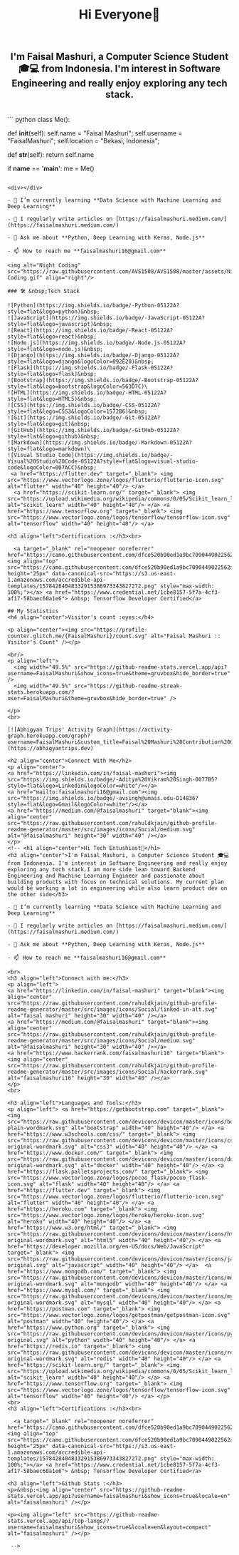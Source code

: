 <h1 align='center'>Hi Everyone👋</h1>
<br />
<h2 align="center">I'm Faisal Mashuri, a Computer Science Student 🎓💻 from Indonesia. I'm interest in Software Engineering and really enjoy exploring any tech stack.</h2>
<br>
``` python
class Me():
    
  def __init__(self):
    self.name = "Faisal Mashuri";
    self.username = "FaisalMashuri";
    self.location = "Bekasi, Indonesia";
  
  def __str__(self):
    return self.name

if __name__ == '__main__':
    me = Me()
```

<div></div>

- 🌱 I’m currently learning **Data Science with Machine Learning and Deep Learning**

- 📝 I regularly write articles on [https://faisalmashuri.medium.com/](https://faisalmashuri.medium.com/)

- 💬 Ask me about **Python, Deep Learning with Keras, Node.js**

- 📫 How to reach me **faisalmashuri16@gmail.com**

<img alt="Night Coding" src="https://raw.githubusercontent.com/AVS1508/AVS1508/master/assets/Night-Coding.gif" align="right"/>

### 🛠 &nbsp;Tech Stack

![Python](https://img.shields.io/badge/-Python-05122A?style=flat&logo=python)&nbsp;
![JavaScript](https://img.shields.io/badge/-JavaScript-05122A?style=flat&logo=javascript)&nbsp;
![React](https://img.shields.io/badge/-React-05122A?style=flat&logo=react)&nbsp;
![Node.js](https://img.shields.io/badge/-Node.js-05122A?style=flat&logo=node.js)&nbsp;
![Django](https://img.shields.io/badge/-Django-05122A?style=flat&logo=django&logoColor=092E20)&nbsp;
![Flask](https://img.shields.io/badge/-Flask-05122A?style=flat&logo=flask)&nbsp;
![Bootstrap](https://img.shields.io/badge/-Bootstrap-05122A?style=flat&logo=bootstrap&logoColor=563D7C)\
![HTML](https://img.shields.io/badge/-HTML-05122A?style=flat&logo=HTML5)&nbsp;
![CSS](https://img.shields.io/badge/-CSS-05122A?style=flat&logo=CSS3&logoColor=1572B6)&nbsp;
![Git](https://img.shields.io/badge/-Git-05122A?style=flat&logo=git)&nbsp;
![GitHub](https://img.shields.io/badge/-GitHub-05122A?style=flat&logo=github)&nbsp;
![Markdown](https://img.shields.io/badge/-Markdown-05122A?style=flat&logo=markdown)\
![Visual Studio Code](https://img.shields.io/badge/-Visual%20Studio%20Code-05122A?style=flat&logo=visual-studio-code&logoColor=007ACC)&nbsp;
 <a href="https://flutter.dev" target="_blank"> <img src="https://www.vectorlogo.zone/logos/flutterio/flutterio-icon.svg" alt="flutter" width="40" height="40"/> </a>
  <a href="https://scikit-learn.org/" target="_blank"> <img src="https://upload.wikimedia.org/wikipedia/commons/0/05/Scikit_learn_logo_small.svg" alt="scikit_learn" width="40" height="40"/> </a> <a href="https://www.tensorflow.org" target="_blank"> <img src="https://www.vectorlogo.zone/logos/tensorflow/tensorflow-icon.svg" alt="tensorflow" width="40" height="40"/> </a>

<h3 align="left">Certifications :</h3><br>

  <a target="_blank" rel="noopener noreferrer" href="https://camo.githubusercontent.com/dfce520b90ed1a9bc7090449022562aaf9d81b35e8796f6ab018954d8baf654f/68747470733a2f2f73332e75732d656173742d312e616d617a6f6e6177732e636f6d2f61636372656469626c652d6170692d74656d706c617465732f31353738343238343034383333323931353338363937333334333832373237322e706e67"><img align="top" src="https://camo.githubusercontent.com/dfce520b90ed1a9bc7090449022562aaf9d81b35e8796f6ab018954d8baf654f/68747470733a2f2f73332e75732d656173742d312e616d617a6f6e6177732e636f6d2f61636372656469626c652d6170692d74656d706c617465732f31353738343238343034383333323931353338363937333334333832373237322e706e67" height="25px" data-canonical-src="https://s3.us-east-1.amazonaws.com/accredible-api-templates/15784284048332915386973343827272.png" style="max-width: 100%;"></a> <a href="https://www.credential.net/1cbe8157-5f7a-4cf3-af17-58baec60a1e6"> &nbsp; Tensorflow Developer Certified</a>
  
## My Statistics
<h4 align="center">Visitor's count :eyes:</h4>

<p align="center"><img src="https://profile-counter.glitch.me/{FaisalMashuri}/count.svg" alt="Faisal Mashuri :: Visitor's Count" /></p>

<br/>
<p align="left">
  <img width="49.5%" src="https://github-readme-stats.vercel.app/api?username=FaisalMashuri&show_icons=true&theme=gruvbox&hide_border=true" />
  <img width="49.5%" src="https://github-readme-streak-stats.herokuapp.com/?user=FaisalMashuri&theme=gruvbox&hide_border=true" />

</p>
<br>

[![Abhigyan Trips' Activity Graph](https://activity-graph.herokuapp.com/graph?username=FaisalMashuri&custom_title=Faisal%20Mashuri%20Contribution%20Graph&theme=gruvbox&bg_color=282828&hide_border=true&line=d1a01f&point=c58545)](https://abhigyantrips.dev)

<h2 align="center">Connect With Me</h2>
<p align="center">
<a href="https://linkedin.com/in/faisal-mashuri"><img src="https://img.shields.io/badge/-Aditya%20Vikram%20Singh-0077B5?style=flat&logo=Linkedin&logoColor=white"/></a>
<a href="mailto:faisalmashuri16@gmail.com"><img src="https://img.shields.io/badge/-avsingh@umass.edu-D14836?style=flat&logo=Gmail&logoColor=white"/></a>
<a href="https://medium.com/@faisalmashuri" target="blank"><img align="center" src="https://raw.githubusercontent.com/rahuldkjain/github-profile-readme-generator/master/src/images/icons/Social/medium.svg" alt="@faisalmashuri" height="30" width="40" /></a>
</p>
<!-- <h1 align="center">Hi Tech Entushiast👋</h1>
<h3 align="center">I'm Faisal Mashuri, a Computer Science Student 🎓💻 from Indonesia. I'm interest in Software Engineering and really enjoy exploring any tech stack.I am more side lean toward Backend Engineering and Machine Learning Engineer and passionate about building products with focus on technical solutions. My current plan would be working a lot in engineering while also learn product dev on the other side</h3>

- 🌱 I’m currently learning **Data Science with Machine Learning and Deep Learning**

- 📝 I regularly write articles on [https://faisalmashuri.medium.com/](https://faisalmashuri.medium.com/)

- 💬 Ask me about **Python, Deep Learning with Keras, Node.js**

- 📫 How to reach me **faisalmashuri16@gmail.com**

<br>
<h3 align="left">Connect with me:</h3>
<p align="left">
<a href="https://linkedin.com/in/faisal-mashuri" target="blank"><img align="center" src="https://raw.githubusercontent.com/rahuldkjain/github-profile-readme-generator/master/src/images/icons/Social/linked-in-alt.svg" alt="faisal mashuri" height="30" width="40" /></a>
<a href="https://medium.com/@faisalmashuri" target="blank"><img align="center" src="https://raw.githubusercontent.com/rahuldkjain/github-profile-readme-generator/master/src/images/icons/Social/medium.svg" alt="@faisalmashuri" height="30" width="40" /></a>
<a href="https://www.hackerrank.com/faisalmashuri16" target="blank"><img align="center" src="https://raw.githubusercontent.com/rahuldkjain/github-profile-readme-generator/master/src/images/icons/Social/hackerrank.svg" alt="faisalmashuri16" height="30" width="40" /></a>
</p>
<br>

<h3 align="left">Languages and Tools:</h3>
<p align="left"> <a href="https://getbootstrap.com" target="_blank"> <img src="https://raw.githubusercontent.com/devicons/devicon/master/icons/bootstrap/bootstrap-plain-wordmark.svg" alt="bootstrap" width="40" height="40"/> </a> <a href="https://www.w3schools.com/css/" target="_blank"> <img src="https://raw.githubusercontent.com/devicons/devicon/master/icons/css3/css3-original-wordmark.svg" alt="css3" width="40" height="40"/> </a> <a href="https://www.docker.com/" target="_blank"> <img src="https://raw.githubusercontent.com/devicons/devicon/master/icons/docker/docker-original-wordmark.svg" alt="docker" width="40" height="40"/> </a> <a href="https://flask.palletsprojects.com/" target="_blank"> <img src="https://www.vectorlogo.zone/logos/pocoo_flask/pocoo_flask-icon.svg" alt="flask" width="40" height="40"/> </a> <a href="https://flutter.dev" target="_blank"> <img src="https://www.vectorlogo.zone/logos/flutterio/flutterio-icon.svg" alt="flutter" width="40" height="40"/> </a> <a href="https://heroku.com" target="_blank"> <img src="https://www.vectorlogo.zone/logos/heroku/heroku-icon.svg" alt="heroku" width="40" height="40"/> </a> <a href="https://www.w3.org/html/" target="_blank"> <img src="https://raw.githubusercontent.com/devicons/devicon/master/icons/html5/html5-original-wordmark.svg" alt="html5" width="40" height="40"/> </a> <a href="https://developer.mozilla.org/en-US/docs/Web/JavaScript" target="_blank"> <img src="https://raw.githubusercontent.com/devicons/devicon/master/icons/javascript/javascript-original.svg" alt="javascript" width="40" height="40"/> </a>  <a href="https://www.mongodb.com/" target="_blank"> <img src="https://raw.githubusercontent.com/devicons/devicon/master/icons/mongodb/mongodb-original-wordmark.svg" alt="mongodb" width="40" height="40"/> </a> <a href="https://www.mysql.com/" target="_blank"> <img src="https://raw.githubusercontent.com/devicons/devicon/master/icons/mysql/mysql-original-wordmark.svg" alt="mysql" width="40" height="40"/> </a> <a href="https://postman.com" target="_blank"> <img src="https://www.vectorlogo.zone/logos/getpostman/getpostman-icon.svg" alt="postman" width="40" height="40"/> </a> <a href="https://www.python.org" target="_blank"> <img src="https://raw.githubusercontent.com/devicons/devicon/master/icons/python/python-original.svg" alt="python" width="40" height="40"/> </a> <a href="https://redis.io" target="_blank"> <img src="https://raw.githubusercontent.com/devicons/devicon/master/icons/redis/redis-original-wordmark.svg" alt="redis" width="40" height="40"/> </a> <a href="https://scikit-learn.org/" target="_blank"> <img src="https://upload.wikimedia.org/wikipedia/commons/0/05/Scikit_learn_logo_small.svg" alt="scikit_learn" width="40" height="40"/> </a> <a href="https://www.tensorflow.org" target="_blank"> <img src="https://www.vectorlogo.zone/logos/tensorflow/tensorflow-icon.svg" alt="tensorflow" width="40" height="40"/> </a> </p>
<br>
<h3 align="left">Certifications :</h3><br>

  <a target="_blank" rel="noopener noreferrer" href="https://camo.githubusercontent.com/dfce520b90ed1a9bc7090449022562aaf9d81b35e8796f6ab018954d8baf654f/68747470733a2f2f73332e75732d656173742d312e616d617a6f6e6177732e636f6d2f61636372656469626c652d6170692d74656d706c617465732f31353738343238343034383333323931353338363937333334333832373237322e706e67"><img align="top" src="https://camo.githubusercontent.com/dfce520b90ed1a9bc7090449022562aaf9d81b35e8796f6ab018954d8baf654f/68747470733a2f2f73332e75732d656173742d312e616d617a6f6e6177732e636f6d2f61636372656469626c652d6170692d74656d706c617465732f31353738343238343034383333323931353338363937333334333832373237322e706e67" height="25px" data-canonical-src="https://s3.us-east-1.amazonaws.com/accredible-api-templates/15784284048332915386973343827272.png" style="max-width: 100%;"></a> <a href="https://www.credential.net/1cbe8157-5f7a-4cf3-af17-58baec60a1e6"> &nbsp; Tensorflow Developer Certified</a>
  
<h3 align="left">Github Stats :</h3>
<p>&nbsp;<img align="center" src="https://github-readme-stats.vercel.app/api?username=faisalmashuri&show_icons=true&locale=en" alt="faisalmashuri" /></p>

<p><img align="left" src="https://github-readme-stats.vercel.app/api/top-langs/?username=faisalmashuri&show_icons=true&locale=en&layout=compact" alt="faisalmashuri" /></p>

 -->


